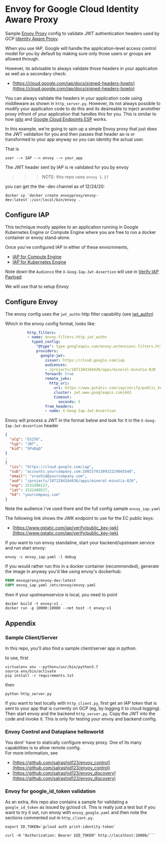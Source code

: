 # Envoy for Google Cloud Identity Aware Proxy


Sample [Envoy Proxy](https://www.envoyproxy.io/) config to validate JWT authentication headers used by GCP [Identity Aware Proxy](https://cloud.google.com/iap/docs/).

When you use IAP, Google will handle the application-level access control model for you by default by making sure only those users or groups are allowed through.

However, its advisable to always validate those headers in your applicaiton as well as a secondary check:
- [https://cloud.google.com/iap/docs/signed-headers-howto](https://cloud.google.com/iap/docs/signed-headers-howto)

You can always validate the headers in your application code using middleware as shown in ```http_server.py```.  However, its not always possible to modify your applicaiton code to do this and its desireable to inject anotother proxy infront of your application that handles this for you.  This is similar to how [istio](https://istio.io/) and [Google Cloud Endpoints ESP](https://cloud.google.com/endpoints/docs/openapi/get-started-compute-engine-docker#running_the_api_and_extensible_service_proxy_in_a_docker_container) works.  

In this example, we're going to spin up a simple Envoy proxy that just does the JWT validaiton for you and then passes that header as-is or transformed to your app anyway so you can identity the actual user.

That is

```user --> IAP --> envoy --> your_app```

The JWT header sent by IAP is re validated for you by envoy


>>> NOTE: this repo uses `envoy 1.17`

you can get the the -dev channel as of 12/24/20:

```
docker cp `docker create envoyproxy/envoy-dev:latest`:/usr/local/bin/envoy .
```

## Configure IAP

This technique mostly applies to an application running in Google Kubernetes Engine or Compute Engine where you are free to run a docker container or envoy stand-alone.

Once you've configured IAP in either of these enviornments,

-  [IAP for Compute Engine](https://cloud.google.com/iap/docs/enabling-compute-howto)
-  [IAP for Kubernetes Engine](https://cloud.google.com/iap/docs/enabling-kubernetes-howto)

Note down the ```Audience``` the  ```X-Goog-Iap-Jwt-Assertion``` will use in [Verify IAP Payload](https://cloud.google.com/iap/docs/signed-headers-howto#verify_the_jwt_payload)

We will use that to setup Envoy

## Configure Envoy

The envoy config uses the ```jwt_authn``` http filter capability (see [jwt_authn](https://github.com/envoyproxy/data-plane-api/blob/master/envoy/config/filter/http/jwt_authn/v2alpha/README.md
))

Which in the envoy config format, looks like:

```yaml
          http_filters:
          - name: envoy.filters.http.jwt_authn
            typed_config:
              "@type": type.googleapis.com/envoy.extensions.filters.http.jwt_authn.v3.JwtAuthentication            
              providers:
                google-jwt:
                  issuer: https://cloud.google.com/iap
                  audiences:
                  - /projects/1071284184436/apps/mineral-minutia-820
                  forward: true
                  remote_jwks:
                    http_uri:
                      uri: https://www.gstatic.com/iap/verify/public_key-jwk
                      cluster: jwt.www.googleapis.com|443
                      timeout:
                        seconds: 5                     
                  from_headers:
                  - name: X-Goog-Iap-Jwt-Assertion
```

Envoy will process a JWT in the format below and look for it in the ```X-Goog-Iap-Jwt-Assertion``` header

```json
{
  "alg": "ES256",
  "typ": "JWT",
  "kid": "5PuDqQ"
}
.
{
  "iss": "https://cloud.google.com/iap",
  "sub": "accounts.yourcompany.com:1081579130932224845548",
  "email": "srashid@yourcompany.com",
  "aud": "/projects/1071284184436/apps/mineral-minutia-820",
  "exp": 1531490127,
  "iat": 1531489527,
  "hd": "yourcompany.com"
}
```

Note the audience i've used there and the full config sample ```envoy_iap.yaml```

The following link shows the JWK endpoint to use for the EC public keys:
 - [https://www.gstatic.com/iap/verify/public_key-jwk](https://www.gstatic.com/iap/verify/public_key-jwk)

If you want to run envoy standaline, start your backend/upstream service and run start envoy:

```
envoy -c envoy_iap.yaml -l debug
```

If you would rather run this in a docker container (recommended), generate the image in anyway you'd like using envoy's dockerhub:

```dockerfile
FROM envoyproxy/envoy-dev:latest
COPY envoy_iap.yaml /etc/envoy/envoy.yaml
```

then if your upstreamservice is local, you need to point

```
docker build -t envoy:v1 .
docker run -p 10000:10000 --net host -t envoy:v1
```


## Appendix

### Sample Client/Server

In this repo, you'll also find a sample client/server app in python.

to use, first

```
virtualenv env --python=/usr/bin/python3.7
source env/bin/activate
pip install -r requirements.txt
```

then
```
python http_server.py
```

If you want to test locally with ```http_client.py```, first get an IAP token that is sent to your app that is currently on GCP (eg, by logging it to cloud logging).
Then start envoy and the backend ```http_server.py```.  Copy the JWT into the code and invoke it.  This is only for testing your envoy and backend config.


### Envoy Control and Dataplane helloworld

You dont' have to statically configure envoy proxy.  One of its many capabilities is to allow remote config.  
For more information, see

- [https://github.com/salrashid123/envoy_control](https://github.com/salrashid123/envoy_control)
- [https://github.com/salrashid123/envoy_discovery](https://github.com/salrashid123/envoy_discovery)


### Envoy for google_id_token validation

As an extra, this repo also contains a sample for validating a ```google_id_token``` as issued by gcloud cli.
This is really just a test but if you want to try it out, run envoy with ```envoy_google.yaml``` and then note the sections
commented out in ```http_client.py```.

```
export ID_TOKEN=`gcloud auth print-identity-token`

curl -H "Authorization: Bearer $ID_TOKEN" http://localhost:10000/```
```

